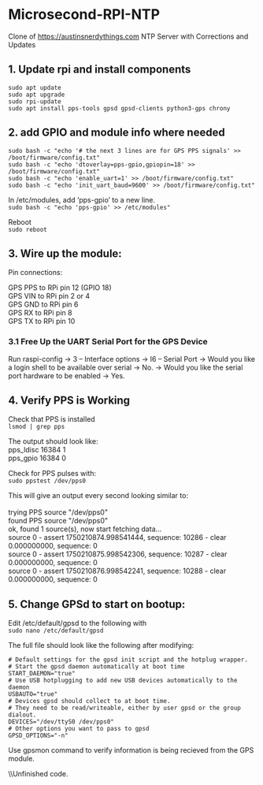 # Microsecond-RPI-NTP
Clone of https://austinsnerdythings.com NTP Server with Corrections and Updates

## 1. Update rpi and install components
`sudo apt update` <br>
`sudo apt upgrade`<br>
`sudo rpi-update`<br>
`sudo apt install pps-tools gpsd gpsd-clients python3-gps chrony`<br>

## 2. add GPIO and module info where needed
`sudo bash -c "echo '# the next 3 lines are for GPS PPS signals' >> /boot/firmware/config.txt"` <br>
`sudo bash -c "echo 'dtoverlay=pps-gpio,gpiopin=18' >> /boot/firmware/config.txt"` <br>
`sudo bash -c "echo 'enable_uart=1' >> /boot/firmware/config.txt"` <br>
`sudo bash -c "echo 'init_uart_baud=9600' >> /boot/firmware/config.txt"` <br>

In /etc/modules, add ‘pps-gpio’ to a new line. <br>
`sudo bash -c "echo 'pps-gpio' >> /etc/modules"`

Reboot <br>
`sudo reboot`

## 3. Wire up the module:
Pin connections:

GPS PPS to RPi pin 12 (GPIO 18) <br>
GPS VIN to RPi pin 2 or 4 <br>
GPS GND to RPi pin 6 <br>
GPS RX to RPi pin 8 <br>
GPS TX to RPi pin 10 <br>

### 3.1 Free Up the UART Serial Port for the GPS Device
Run raspi-config -> 3 – Interface options -> I6 – Serial Port -> Would you like a login shell to be available over serial -> No. -> Would you like the serial port hardware to be enabled -> Yes.

## 4. Verify PPS is Working
Check that PPS is installed<br>
`lsmod | grep pps` <br>

The output should look like: <br>
pps_ldisc               16384  1 <br>
pps_gpio                16384  0 <br>

Check for PPS pulses with: <br>
`sudo ppstest /dev/pps0` <br>

This will give an output every second looking similar to: <br> <br>
trying PPS source "/dev/pps0" <br>
found PPS source "/dev/pps0" <br>
ok, found 1 source(s), now start fetching data... <br>
source 0 - assert 1750210874.998541444, sequence: 10286 - clear  0.000000000, sequence: 0 <br>
source 0 - assert 1750210875.998542306, sequence: 10287 - clear  0.000000000, sequence: 0 <br>
source 0 - assert 1750210876.998542241, sequence: 10288 - clear  0.000000000, sequence: 0 <br>

## 5. Change GPSd to start on bootup:
Edit /etc/default/gpsd to the following with <br>
`sudo nano /etc/default/gpsd` <br>

The full file should look like the following after modifying:

  `# Default settings for the gpsd init script and the hotplug wrapper.`<br>
  `# Start the gpsd daemon automatically at boot time`<br>
  `START_DAEMON="true"`<br>
  `# Use USB hotplugging to add new USB devices automatically to the daemon`<br>
  `USBAUTO="true"`<br>
  `# Devices gpsd should collect to at boot time.`<br>
  `# They need to be read/writeable, either by user gpsd or the group dialout.`<br>
  `DEVICES="/dev/ttyS0 /dev/pps0"`<br>
  `# Other options you want to pass to gpsd`<br>
  `GPSD_OPTIONS="-n"`<br>

  Use gpsmon command to verify information is being recieved from the GPS module.


\\\Unfinished code.
